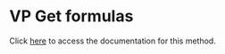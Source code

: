 <!---->
# VP Get formulas

Click [here](https://developer.4d.com/docs/ViewPro/method-list#vp-get-formulas) to access the documentation for this method.

